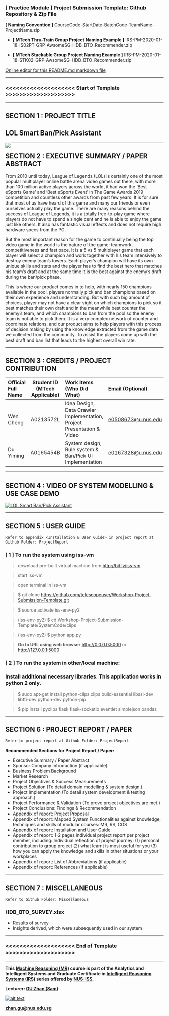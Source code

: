 ### [ Practice Module ] Project Submission Template: Github Repository & Zip File

**[ Naming Convention ]** CourseCode-StartDate-BatchCode-TeamName-ProjectName.zip

* **[ MTech Thru-Train Group Project Naming Example ]** IRS-PM-2020-01-18-IS02PT-GRP-AwsomeSG-HDB_BTO_Recommender.zip

* **[ MTech Stackable Group Project Naming Example ]** IRS-PM-2020-01-18-STK02-GRP-AwsomeSG-HDB_BTO_Recommender.zip

[Online editor for this README.md markdown file](https://pandao.github.io/editor.md/en.html "pandao")

---

### <<<<<<<<<<<<<<<<<<<< Start of Template >>>>>>>>>>>>>>>>>>>>

---

## SECTION 1 : PROJECT TITLE
## LOL Smart Ban/Pick Assistant

<img src="SystemCode/clips/static/hdb-bto.png"
     style="float: left; margin-right: 0px;" />

---

## SECTION 2 : EXECUTIVE SUMMARY / PAPER ABSTRACT
From 2010 until today, League of Legends (LOL) is certainly one of the most popular multiplayer online battle arena video games out there, with more than 100 million active players across the world, it had won the ‘Best eSports Game’ and ‘Best eSports Event’ in The Game Awards 2019 competition and countless other awards from past few years. It is for sure that most of us have heard of this game and many our friends or even ourselves actually play the game. There are many reasons behind the success of League of Legends, it is a totally free-to-play game where players do not have to spend a single cent and he is able to enjoy the game just like others. It also has fantastic visual effects and does not require high hardware specs from the PC. 


But the most important reason for the game to continually being the top video game in the world is the nature of the game: teamwork, competitiveness and fast pace. It is a 5 vs 5 multiplayer game that each player will select a champion and work together with his team intensively to destroy enemy team’s towers. Each player’s champion will have its own unique skills and stats and the player has to find the best hero that matches his team’s draft and at the same time it is the best against the enemy’s draft during the ban/pick phase.


This is where our product comes in to help, with nearly 150 champions available in the pool, players normally pick and ban champions based on their own experience and understanding. But with such big amount of choices, player may not have a clear sight on which champions to pick so it best matches their own draft and in the meanwhile best counter the enemy’s team, and which champions to ban from the pool so the enemy team is not able to pick them. It is a very complex network of counter and coordinate relations, and our product aims to help players with this process of decision making by using the knowledge extracted from the game data we collected from the community. To assist the players come up with the best draft and ban list that leads to the highest overall win rate.



---

## SECTION 3 : CREDITS / PROJECT CONTRIBUTION

| Official Full Name  | Student ID (MTech Applicable)  | Work Items (Who Did What) | Email (Optional) |
| :------------ |:---------------:| :-----| :-----|
| Wen Cheng | A0213572L  | Idea Design, Data Crawler Implementation, Project Presentation & Video| e0508673@u.nus.edu |
| Du Yiming | A0165454B | System design, Rule system & Ban/Pick UI Implementation | e0167328@u.nus.edu |


---

## SECTION 4 : VIDEO OF SYSTEM MODELLING & USE CASE DEMO

[![LOL Smart Ban/Pick Assistant](https://img.youtube.com/vi/-BvLvy7L5os/maxresdefault.jpg)](https://youtu.be/-BvLvy7L5os "LOL Smart Ban/Pick Assistant")


---

## SECTION 5 : USER GUIDE

`Refer to appendix <Installation & User Guide> in project report at Github Folder: ProjectReport`

### [ 1 ] To run the system using iss-vm

> download pre-built virtual machine from http://bit.ly/iss-vm

> start iss-vm

> open terminal in iss-vm

> $ git clone https://github.com/telescopeuser/Workshop-Project-Submission-Template.git

> $ source activate iss-env-py2

> (iss-env-py2) $ cd Workshop-Project-Submission-Template/SystemCode/clips

> (iss-env-py2) $ python app.py

> **Go to URL using web browser** http://0.0.0.0:5000 or http://127.0.0.1:5000

### [ 2 ] To run the system in other/local machine:
### Install additional necessary libraries. This application works in python 2 only.

> $ sudo apt-get install python-clips clips build-essential libssl-dev libffi-dev python-dev python-pip

> $ pip install pyclips flask flask-socketio eventlet simplejson pandas

---
## SECTION 6 : PROJECT REPORT / PAPER

`Refer to project report at Github Folder: ProjectReport`

**Recommended Sections for Project Report / Paper:**
- Executive Summary / Paper Abstract
- Sponsor Company Introduction (if applicable)
- Business Problem Background
- Market Research
- Project Objectives & Success Measurements
- Project Solution (To detail domain modelling & system design.)
- Project Implementation (To detail system development & testing approach.)
- Project Performance & Validation (To prove project objectives are met.)
- Project Conclusions: Findings & Recommendation
- Appendix of report: Project Proposal
- Appendix of report: Mapped System Functionalities against knowledge, techniques and skills of modular courses: MR, RS, CGS
- Appendix of report: Installation and User Guide
- Appendix of report: 1-2 pages individual project report per project member, including: Individual reflection of project journey: (1) personal contribution to group project (2) what learnt is most useful for you (3) how you can apply the knowledge and skills in other situations or your workplaces
- Appendix of report: List of Abbreviations (if applicable)
- Appendix of report: References (if applicable)

---
## SECTION 7 : MISCELLANEOUS

`Refer to Github Folder: Miscellaneous`

### HDB_BTO_SURVEY.xlsx
* Results of survey
* Insights derived, which were subsequently used in our system

---

### <<<<<<<<<<<<<<<<<<<< End of Template >>>>>>>>>>>>>>>>>>>>

---

**This [Machine Reasoning (MR)](https://www.iss.nus.edu.sg/executive-education/course/detail/machine-reasoning "Machine Reasoning") course is part of the Analytics and Intelligent Systems and Graduate Certificate in [Intelligent Reasoning Systems (IRS)](https://www.iss.nus.edu.sg/stackable-certificate-programmes/intelligent-systems "Intelligent Reasoning Systems") series offered by [NUS-ISS](https://www.iss.nus.edu.sg "Institute of Systems Science, National University of Singapore").**

**Lecturer: [GU Zhan (Sam)](https://www.iss.nus.edu.sg/about-us/staff/detail/201/GU%20Zhan "GU Zhan (Sam)")**

[![alt text](https://www.iss.nus.edu.sg/images/default-source/About-Us/7.6.1-teaching-staff/sam-website.tmb-.png "Let's check Sam' profile page")](https://www.iss.nus.edu.sg/about-us/staff/detail/201/GU%20Zhan)

**zhan.gu@nus.edu.sg**
